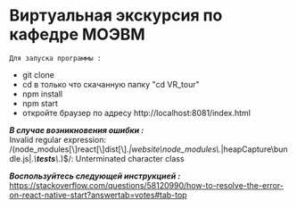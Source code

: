 # Виртуальная экскурсия по кафедре  МОЭВМ
`Для запуска программы :`<br>
- git clone 
- cd в только что скачанную папку "cd VR_tour"
- npm install
- npm start 
- откройте браузер по адресу http://localhost:8081/index.html

***В случае возникновения ошибки :*** <br>
Invalid regular expression: 
/(node_modules[\\\]react[\\\]dist[\\\].*|website\\node_modules\\.*|heapCapture\\bundle\.js|.*\\__tests__\\.*)$/: 
Unterminated character class

***Воспользуйтесь следующей инструкцией :***
<br>
https://stackoverflow.com/questions/58120990/how-to-resolve-the-error-on-react-native-start?answertab=votes#tab-top

